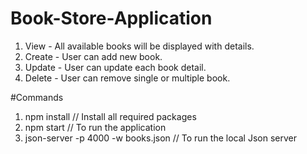 # Book-Store-Application

1. View - All available books will be displayed with details.
2. Create - User can add new book.
3. Update - User can update each book detail.
4. Delete - User can remove single or multiple book.

#Commands

1. npm install // Install all required packages
2. npm start // To run the application
3. json-server -p 4000 -w books.json // To run the local Json server

